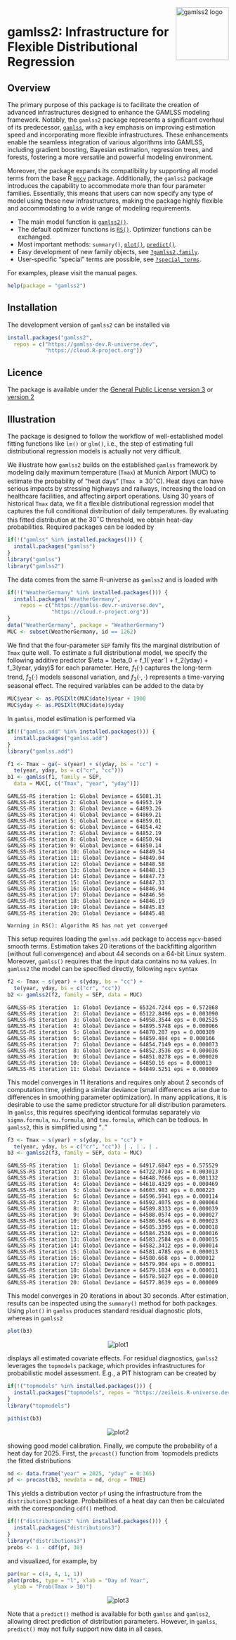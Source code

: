 
<!-- README.md is generated from README.qmd via: quarto render README.qmd --to gfm -->

<img src="https://gamlss-dev.github.io/gamlss2/gamlss2.png" align="right" alt="gamlss2 logo" width="120" />

# gamlss2: Infrastructure for Flexible Distributional Regression

## Overview

The primary purpose of this package is to facilitate the creation of
advanced infrastructures designed to enhance the GAMLSS modeling
framework. Notably, the `gamlss2` package represents a significant
overhaul of its predecessor,
[`gamlss`](https://cran.r-project.org/package=gamlss), with a key
emphasis on improving estimation speed and incorporating more flexible
infrastructures. These enhancements enable the seamless integration of
various algorithms into GAMLSS, including gradient boosting, Bayesian
estimation, regression trees, and forests, fostering a more versatile
and powerful modeling environment.

Moreover, the package expands its compatibility by supporting all model
terms from the base R [`mgcv`](https://cran.r-project.org/package=mgcv)
package. Additionally, the `gamlss2` package introduces the capability
to accommodate more than four parameter families. Essentially, this
means that users can now specify any type of model using these new
infrastructures, making the package highly flexible and accommodating to
a wide range of modeling requirements.

- The main model function is
  [`gamlss2()`](https://gamlss-dev.github.io/gamlss2/man/gamlss2.html).
- The default optimizer functions is
  [`RS()`](https://gamlss-dev.github.io/gamlss2/man/RS_CG.html).
  Optimizer functions can be exchanged.
- Most important methods: `summary()`,
  [`plot()`](https://gamlss-dev.github.io/gamlss2/man/plots.html),
  [`predict()`](https://gamlss-dev.github.io/gamlss2/man/predict.gamlss2.html).
- Easy development of new family objects, see
  [`?gamlss2,family`](https://gamlss-dev.github.io/gamlss2/man/gamlss2.family.html).
- User-specific “special” terms are possible, see
  [`?special_terms`](https://gamlss-dev.github.io/gamlss2/man/special_terms.html).

For examples, please visit the manual pages.

``` r
help(package = "gamlss2")
```

## Installation

The development version of `gamlss2` can be installed via

``` r
install.packages("gamlss2",
  repos = c("https://gamlss-dev.R-universe.dev",
            "https://cloud.R-project.org"))
```

## Licence

The package is available under the [General Public License version
3](https://www.gnu.org/licenses/gpl-3.0.html) or [version
2](https://www.gnu.org/licenses/old-licenses/gpl-2.0.html)

## Illustration

The package is designed to follow the workflow of well-established model
fitting functions like `lm()` or `glm()`, i.e., the step of estimating
full distributional regression models is actually not very difficult.

We illustrate how `gamlss2` builds on the established `gamlss` framework
by modeling daily maximum temperature (`Tmax`) at Munich Airport (MUC)
to estimate the probability of “heat days” (`Tmax`
$\geq 30^\circ\text{C}$). Heat days can have serious impacts by
stressing highways and railways, increasing the load on healthcare
facilities, and affecting airport operations. Using 30 years of
historical `Tmax` data, we fit a flexible distributional regression
model that captures the full conditional distribution of daily
temperatures. By evaluating this fitted distribution at the
$30^\circ\text{C}$ threshold, we obtain heat-day probabilities. Required
packages can be loaded by

``` r
if(!("gamlss" %in% installed.packages())) {
  install.packages("gamlss")
}
library("gamlss")
library("gamlss2")
```

The data comes from the same R-universe as `gamlss2` and is loaded with

``` r
if(!("WeatherGermany" %in% installed.packages())) {
  install.packages('WeatherGermany',
    repos = c("https://gamlss-dev.r-universe.dev",
              "https://cloud.r-project.org"))
}
data("WeatherGermany", package = "WeatherGermany")
MUC <- subset(WeatherGermany, id == 1262)
```

We find that the four-parameter `SEP` family fits the marginal
distribution of `Tmax` quite well. To estimate a full distributional
model, we specify the following additive predictor
$\eta = \beta_0 + f_1(`year`) + f_2(yday) + f_3(year, yday)$
for each parameter. Here, $f_1( \cdot )$ captures the long-term
trend, $f_2( \cdot )$ models seasonal variation, and
$f_3( \cdot, \cdot )$ represents a time-varying seasonal effect. The
required variables can be added to the data by

``` r
MUC$year <- as.POSIXlt(MUC$date)$year + 1900
MUC$yday <- as.POSIXlt(MUC$date)$yday
```

In `gamlss`, model estimation is performed via

``` r
if(!("gamlss.add" %in% installed.packages())) {
  install.packages("gamlss.add")
}
library("gamlss.add")
```

``` r
f1 <- Tmax ~ ga(~ s(year) + s(yday, bs = "cc") +
  te(year, yday, bs = c("cr", "cc")))
b1 <- gamlss(f1, family = SEP,
  data = MUC[, c("Tmax", "year", "yday")])
```

    GAMLSS-RS iteration 1: Global Deviance = 65081.31 
    GAMLSS-RS iteration 2: Global Deviance = 64953.19 
    GAMLSS-RS iteration 3: Global Deviance = 64893.26 
    GAMLSS-RS iteration 4: Global Deviance = 64869.21 
    GAMLSS-RS iteration 5: Global Deviance = 64859.01 
    GAMLSS-RS iteration 6: Global Deviance = 64854.42 
    GAMLSS-RS iteration 7: Global Deviance = 64852.19 
    GAMLSS-RS iteration 8: Global Deviance = 64850.94 
    GAMLSS-RS iteration 9: Global Deviance = 64850.14 
    GAMLSS-RS iteration 10: Global Deviance = 64849.54 
    GAMLSS-RS iteration 11: Global Deviance = 64849.04 
    GAMLSS-RS iteration 12: Global Deviance = 64848.58 
    GAMLSS-RS iteration 13: Global Deviance = 64848.13 
    GAMLSS-RS iteration 14: Global Deviance = 64847.73 
    GAMLSS-RS iteration 15: Global Deviance = 64847.33 
    GAMLSS-RS iteration 16: Global Deviance = 64846.94 
    GAMLSS-RS iteration 17: Global Deviance = 64846.56 
    GAMLSS-RS iteration 18: Global Deviance = 64846.19 
    GAMLSS-RS iteration 19: Global Deviance = 64845.83 
    GAMLSS-RS iteration 20: Global Deviance = 64845.48 

    Warning in RS(): Algorithm RS has not yet converged

This setup requires loading the `gamlss.add` package to access
`mgcv`-based smooth terms. Estimation takes 20 iterations of the
backfitting algorithm (without full convergence) and about 44 seconds on
a 64-bit Linux system. Moreover, `gamlss()` requires that the input data
contains no `NA` values. In `gamlss2` the model can be specified
directly, following `mgcv` syntax

``` r
f2 <- Tmax ~ s(year) + s(yday, bs = "cc") +
  te(year, yday, bs = c("cr", "cc"))
b2 <- gamlss2(f2, family = SEP, data = MUC)
```

    GAMLSS-RS iteration  1: Global Deviance = 65324.7244 eps = 0.572868     
    GAMLSS-RS iteration  2: Global Deviance = 65122.8496 eps = 0.003090     
    GAMLSS-RS iteration  3: Global Deviance = 64958.3544 eps = 0.002525     
    GAMLSS-RS iteration  4: Global Deviance = 64895.5748 eps = 0.000966     
    GAMLSS-RS iteration  5: Global Deviance = 64870.287 eps = 0.000389     
    GAMLSS-RS iteration  6: Global Deviance = 64859.484 eps = 0.000166     
    GAMLSS-RS iteration  7: Global Deviance = 64854.7149 eps = 0.000073     
    GAMLSS-RS iteration  8: Global Deviance = 64852.3536 eps = 0.000036     
    GAMLSS-RS iteration  9: Global Deviance = 64851.0278 eps = 0.000020     
    GAMLSS-RS iteration 10: Global Deviance = 64850.16 eps = 0.000013     
    GAMLSS-RS iteration 11: Global Deviance = 64849.5251 eps = 0.000009     

This model converges in 11 iterations and requires only about 2 seconds
of computation time, yielding a similar deviance (small differences
arise due to differences in smoothing parameter optimization). In many
applications, it is desirable to use the same predictor structure for
all distribution parameters. In `gamlss`, this requires specifying
identical formulas separately via `sigma.formula`, `nu.formula`, and
`tau.formula`, which can be tedious. In `gamlss2`, this is simplified
using “`.`”

``` r
f3 <- Tmax ~ s(year) + s(yday, bs = "cc") +
  te(year, yday, bs = c("cr", "cc")) | . | . | .
b3 <- gamlss2(f3, family = SEP, data = MUC)
```

    GAMLSS-RS iteration  1: Global Deviance = 64917.6847 eps = 0.575529     
    GAMLSS-RS iteration  2: Global Deviance = 64722.0734 eps = 0.003013     
    GAMLSS-RS iteration  3: Global Deviance = 64648.7666 eps = 0.001132     
    GAMLSS-RS iteration  4: Global Deviance = 64618.4329 eps = 0.000469     
    GAMLSS-RS iteration  5: Global Deviance = 64603.983 eps = 0.000223     
    GAMLSS-RS iteration  6: Global Deviance = 64596.5941 eps = 0.000114     
    GAMLSS-RS iteration  7: Global Deviance = 64592.4075 eps = 0.000064     
    GAMLSS-RS iteration  8: Global Deviance = 64589.8333 eps = 0.000039     
    GAMLSS-RS iteration  9: Global Deviance = 64588.0574 eps = 0.000027     
    GAMLSS-RS iteration 10: Global Deviance = 64586.5646 eps = 0.000023     
    GAMLSS-RS iteration 11: Global Deviance = 64585.3395 eps = 0.000018     
    GAMLSS-RS iteration 12: Global Deviance = 64584.2536 eps = 0.000016     
    GAMLSS-RS iteration 13: Global Deviance = 64583.2584 eps = 0.000015     
    GAMLSS-RS iteration 14: Global Deviance = 64582.3412 eps = 0.000014     
    GAMLSS-RS iteration 15: Global Deviance = 64581.4785 eps = 0.000013     
    GAMLSS-RS iteration 16: Global Deviance = 64580.668 eps = 0.000012     
    GAMLSS-RS iteration 17: Global Deviance = 64579.904 eps = 0.000011     
    GAMLSS-RS iteration 18: Global Deviance = 64579.1834 eps = 0.000011     
    GAMLSS-RS iteration 19: Global Deviance = 64578.5027 eps = 0.000010     
    GAMLSS-RS iteration 20: Global Deviance = 64577.8639 eps = 0.000009     

This model converges in 20 iterations in about 30 seconds. After
estimation, results can be inspected using the `summary()` method for
both packages. Using `plot()` in `gamlss` produces standard residual
diagnostic plots, whereas in `gamlss2`

``` r
plot(b3)
```

<p align="center">
<img src="figures/gamlss2_plot-1.png" alt="plot1">
</p>

displays all estimated covariate effects. For residual diagnostics,
`gamlss2` leverages the `topmodels` package, which provides
infrastructures for probabilistic model assessment. E.g., a PIT
histogram can be created by

``` r
if(!("topmodels" %in% installed.packages())) {
  install.packages("topmodels", repos = "https://zeileis.R-universe.dev")
}
library("topmodels")

pithist(b3)
```

<p align="center">
<img src="figures/pithist-1.png" alt="plot2">
</p>

showing good model calibration. Finally, we compute the probability of a
heat day for 2025. First, the `procast()` function from \`topmodels
predicts the fitted distributions

``` r
nd <- data.frame("year" = 2025, "yday" = 0:365)
pf <- procast(b3, newdata = nd, drop = TRUE)
```

This yields a distribution vector `pf` using the infrastructure from the
`distributions3` package. Probabilities of a heat day can then be
calculated with the corresponding `cdf()` method.

``` r
if(!("distributions3" %in% installed.packages())) {
  install.packages("distributions3")
}
library("distributions3")
probs <- 1 - cdf(pf, 30)
```

and visualized, for example, by

``` r
par(mar = c(4, 4, 1, 1))
plot(probs, type = "l", xlab = "Day of Year",
  ylab = "Prob(Tmax > 30)")
```

<p align="center">
  <img src="figures/probs-1.png" alt="plot3">
</p>

Note that a `predict()` method is available for both `gamlss` and
`gamlss2`, allowing direct prediction of distribution parameters.
However, in `gamlss`, `predict()` may not fully support new data in all
cases.
